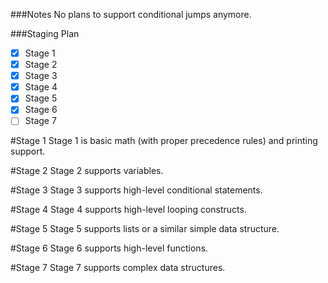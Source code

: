 ###Notes
No plans to support conditional jumps anymore.

###Staging Plan

- [x] Stage 1
- [x] Stage 2
- [x] Stage 3
- [x] Stage 4
- [x] Stage 5
- [x] Stage 6
- [ ] Stage 7

#Stage 1
Stage 1 is basic math (with proper precedence rules) and printing support.

#Stage 2
Stage 2 supports variables.

#Stage 3
Stage 3 supports high-level conditional statements.

#Stage 4
Stage 4 supports high-level looping constructs.

#Stage 5
Stage 5 supports lists or a similar simple data structure.

#Stage 6
Stage 6 supports high-level functions.

#Stage 7
Stage 7 supports complex data structures.

